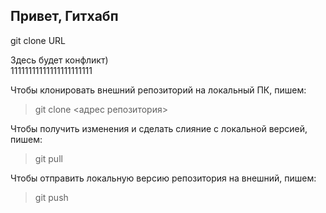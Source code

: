 ## Привет, Гитхабп

git clone URL

Здесь будет конфликт)  
11111111111111111111111

Чтобы клонировать внешний репозиторий на локальный ПК, пишем:
>git clone <адрес репозитория>

Чтобы получить изменения и сделать слияние с локальной версией, пишем:
>git pull

Чтобы отправить локальную версию репозитория на внешний, пишем:
>git push
